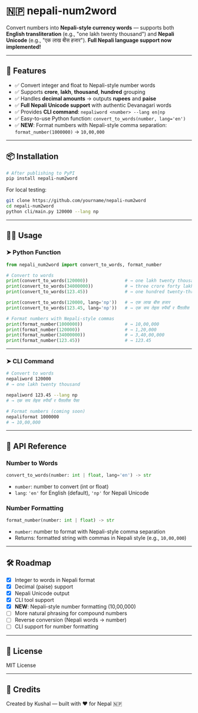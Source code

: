 
# 🇳🇵 nepali-num2word

Convert numbers into **Nepali-style currency words** — supports both **English transliteration** (e.g., "one lakh twenty thousand") and **Nepali Unicode** (e.g., "एक लाख बीस हजार"). **Full Nepali language support now implemented!**

---

## 🚀 Features

- ✅ Convert integer and float to Nepali-style number words  
- ✅ Supports **crore**, **lakh**, **thousand**, **hundred** grouping  
- ✅ Handles **decimal amounts** → outputs **rupees** and **paise**  
- ✅ **Full Nepali Unicode support** with authentic Devanagari words
- ✅ Provides **CLI command**: `nepaliword <number> --lang en|np`  
- ✅ Easy-to-use Python function: `convert_to_words(number, lang='en')`
- ✅ **NEW**: Format numbers with Nepali-style comma separation: `format_number(1000000)` → `10,00,000`

---

## 📦 Installation

```bash
# After publishing to PyPI
pip install nepali-num2word
```

For local testing:

```bash
git clone https://github.com/yourname/nepali-num2word
cd nepali-num2word
python cli/main.py 120000 --lang np
```

---

## 🧑‍💻 Usage

### ➤ Python Function

```python
from nepali_num2word import convert_to_words, format_number

# Convert to words
print(convert_to_words(120000))              # → one lakh twenty thousand
print(convert_to_words(34000000))            # → three crore forty lakh
print(convert_to_words(123.45))              # → one hundred twenty-three rupees and forty-five paise

print(convert_to_words(120000, lang='np'))   # → एक लाख बीस हजार
print(convert_to_words(123.45, lang='np'))   # → एक सय तेइस रुपैयाँ र पैँतालीस पैसा

# Format numbers with Nepali-style commas
print(format_number(1000000))                # → 10,00,000
print(format_number(120000))                 # → 1,20,000
print(format_number(34000000))               # → 3,40,00,000
print(format_number(123.45))                 # → 123.45
```

---

### ➤ CLI Command

```bash
# Convert to words
nepaliword 120000
# → one lakh twenty thousand

nepaliword 123.45 --lang np
# → एक सय तेइस रुपैयाँ र पैंतालीस पैसा

# Format numbers (coming soon)
nepaliformat 1000000
# → 10,00,000
```

---

## 🧠 API Reference

### Number to Words
```python
convert_to_words(number: int | float, lang='en') -> str
```

- `number`: number to convert (int or float)  
- `lang`: `'en'` for English (default), `'np'` for Nepali Unicode

### Number Formatting
```python
format_number(number: int | float) -> str
```

- `number`: number to format with Nepali-style comma separation
- Returns: formatted string with commas in Nepali style (e.g., `10,00,000`)

---

## 🛠 Roadmap

- [x] Integer to words in Nepali format  
- [x] Decimal (paise) support  
- [x] Nepali Unicode output  
- [x] CLI tool support  
- [x] **NEW**: Nepali-style number formatting (10,00,000)
- [ ] More natural phrasing for compound numbers  
- [ ] Reverse conversion (Nepali words → number)  
- [ ] CLI support for number formatting  

---

## 📄 License

MIT License

---

## 🙏 Credits

Created by Kushal — built with ❤️ for Nepal 🇳🇵

